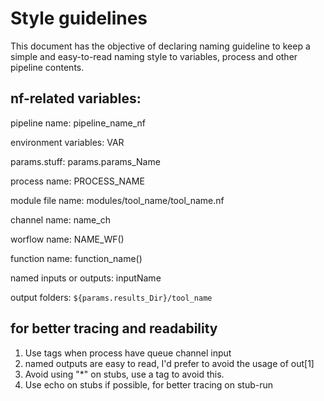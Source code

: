 # Style guidelines
This document has the objective of declaring naming guideline to keep
a simple and easy-to-read naming style to variables, process and other pipeline contents.

## nf-related variables:

   pipeline name: pipeline\_name\_nf

   environment variables: VAR

   params.stuff: params.params\_Name

   process name: PROCESS\_NAME

   module file name: modules/tool\_name/tool\_name.nf

   channel name: name\_ch

   worflow name: NAME\_WF()

   function name: function_name()

   named inputs or outputs: inputName

   output folders: `${params.results_Dir}/tool_name`

## for better tracing and readability
   1. Use tags when process have queue channel input
   1. named outputs are easy to read, I'd prefer to avoid the usage of out[1]
   1. Avoid using "*" on stubs, use a tag to avoid this.
   1. Use echo on stubs if possible, for better tracing on stub-run
